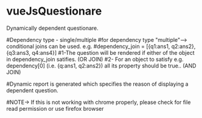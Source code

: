 # vueJsQuestionare
Dynamically dependent questionare.

#Dependency type - single/multiple
#for dependency type "multiple"--> conditional joins can be used. e.g.
#dependency_join = [{q1:ans1, q2:ans2}, {q3:ans3, q4:ans4}]
#1-The question will be rendered if either of the object in dependency_join satifies. (OR JOIN)
#2- For an object to satisfy e.g. dependency[0] (i.e. {q:ans1, q2:ans2}) all its property should be true.. (AND JOIN)

#Dynamic report is generated which specifies the reason of displaying a dependent question.

#NOTE->
If this is not working with chrome properly, please check for file read permission or use firefox browser